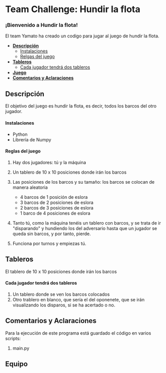 # Team Challenge: Hundir la flota


### ¡Bienvenido a Hundir la flota!
El team Yamato ha creado un codigo para jugar al juego de hundir la flota.


  - [**Descripción**](#descripción)
    - [Instalaciones](#instalaciones)
    - [Relgas del juego](#reglas-del-juego)
  - [**Tableros**](#comentarios-y-aclaraciones)
    - [Cada jugador tendrá dos tableros](#Cada-jugador-tendrá-dos-tableros)
  - [**Juego**](#juego)
  - [**Comentarios y Aclaraciones**](#comentarios-y-aclaraciones)


## Descripción

El objetivo del juego es hundir la flota, es decir, todos los barcos del otro jugador.

#### Instalaciones
- Python
- Librería de Numpy

#### Reglas del juego

1. Hay dos jugadores: tú y la máquina
2. Un tablero de 10 x 10 posiciones donde irán los barcos
3. Las posiciones de los barcos y su tamaño: los barcos se colocan de manera aleatoria

    * 4 barcos de 1 posición de eslora
    * 3 barcos de 2 posiciones de eslora
    * 2 barcos de 3 posiciones de eslora
    * 1 barco de 4 posiciones de eslora

4. Tanto tú, como la máquina tenéis un tablero con barcos, y se trata de ir "disparando" y hundiendo los del adversario hasta que un jugador se queda sin barcos, y por tanto, pierde.

5. Funciona por turnos y empiezas tú.

## Tableros

El tablero de 10 x 10 posiciones donde irán los barcos

#### Cada jugador tendrá dos tableros
1. Un tablero donde se ven los barcos colocados
2. Otro trablero en blanco, que sería el del oponenete, que se irán visualizando los disparos, si se ha acertado o no.



## Comentarios y Aclaraciones


Para la ejecución de este programa está guardado el código en varios scripts:

1. main.py

## Equipo
